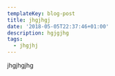 ```yaml
---
templateKey: blog-post
title: jhgjhgj
date: '2018-05-05T22:37:46+01:00'
description: hgjgjhg
tags:
  - jhgjhj
---
```

jhgjhgjhg
